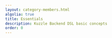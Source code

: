 ```yaml
---
layout: category-members.html
algolia: true
title: Essentials
description: Kuzzle Backend DSL basic concepts
order: 0
---
```

